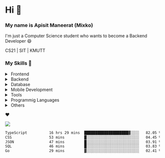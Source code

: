 # Hi 👋

### My name is Apisit Maneerat (Mixko)

I'm just a Computer Science student who wants to become a Backend Developer 😄

CS21 | SIT | KMUTT

### My Skills 😤
<details>
  <summary>&nbsp;Frontend</summary>
  <img src='https://skillicons.dev/icons?i=js,html,css,emotion,materialui,nextjs,react,sass,styledcomponents' alt="frontend" height="40px"/>
</details>
<details>
  <summary>&nbsp;Backend</summary>
  <img src='https://skillicons.dev/icons?i=express,appwrite,firebase,nestjs,nodejs,prisma,spring' alt="backend" height="40px"/>
 </details>
<!-- <details>
 <summary>&nbsp;Infrastructure</summary>
 <img src='https://skillicons.dev/icons?i=azure,cloudflare,docker,gcp' alt="infra" height="40px"/>
</details> -->
<details>
 <summary>&nbsp;Database</summary>
 <img src='https://skillicons.dev/icons?i=mysql,postgres,mongodb' alt="db" height="40px"/>
 </details>
<details>
 <summary>&nbsp;Mobile Development</summary>
 <img src='https://skillicons.dev/icons?i=swift' alt="mobile" height="40px"/>
</details>
<details>
  <summary>&nbsp;Tools</summary>
  <img src='https://skillicons.dev/icons?i=vscode,androidstudio,arduino,figma,github,git,idea,stackoverflow' alt="tools" height="40px"/>
</details>
<details>
  <summary>&nbsp;Programmig Languages</summary>
  <img src='https://skillicons.dev/icons?i=bash,go,java,js,ts,swift' alt="programming_languages" height="40px"/>
</details>
<details>
  <summary>&nbsp;Others</summary>
  <img src='https://skillicons.dev/icons?i=linux,md,raspberrypi' alt="others" height="40px"/>
</details>
<!-- ### Social Networks 😅
[![socials](https://skillicons.dev/icons?i=discord,twitter,instagram,linkedin)](https://skillicons.dev) -->

❤️


<!-- ![](https://c.tenor.com/-Yw92Beo-f4AAAAC/anime-isshiki-iroha.gif) -->
![](https://media.tenor.com/o-0LaJK3qWcAAAAC/yamada-ryou-yamada-ryo.gif)

<!-- ![Spotify recently played](https://spotify-recently-played-readme.vercel.app/api?user=21xmsqllgu6rkaohjqu3k3fdy&unique=true) -->

<!-- [![Anurag's GitHub stats](https://github-readme-stats.vercel.app/api?username=Mixko50&show_icons=true&theme=material-palenight&count_private=true)]() -->

<!-- [![Steak stats](https://github-readme-streak-stats.herokuapp.com/?user=Mixko50&theme=material-palenight)]() -->

<!-- ### My top languages!
[![Top Langs](https://github-readme-stats.vercel.app/api/top-langs/?username=Mixko50&layout=compact&theme=material-palenight&layout=compact&langs_count=7)]() -->

<!--START_SECTION:waka-->

```txt
TypeScript          16 hrs 29 mins  ████████████████████▓░░░░   82.05 %
CSS                 53 mins         █░░░░░░░░░░░░░░░░░░░░░░░░   04.45 %
JSON                47 mins         █░░░░░░░░░░░░░░░░░░░░░░░░   03.91 %
SQL                 46 mins         █░░░░░░░░░░░░░░░░░░░░░░░░   03.83 %
Go                  29 mins         ▓░░░░░░░░░░░░░░░░░░░░░░░░   02.41 %
```

<!--END_SECTION:waka-->
